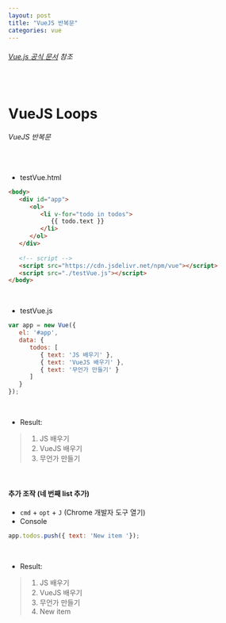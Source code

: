```yaml
---
layout: post
title: "VueJS 반복문"
categories: vue
---
```


###### [Vue.js 공식 문서](https://kr.vuejs.org/v2/guide/#%EC%A1%B0%EA%B1%B4%EB%AC%B8%EA%B3%BC-%EB%B0%98%EB%B3%B5%EB%AC%B8) 참조

<br>

# VueJS Loops

###### VueJS 반복문

<br>

- testVue.html

```html
<body>
   <div id="app">
      <ol>
         <li v-for="todo in todos">
            {{ todo.text }}
         </li>
      </ol>
   </div>
   
   <!-- script -->
   <script src="https://cdn.jsdelivr.net/npm/vue"></script>
   <script src="./testVue.js"></script>
</body>
```

<br>

- testVue.js

```js
var app = new Vue({
   el: '#app',
   data: {
      todos: [
         { text: 'JS 배우기' },
         { text: 'VueJS 배우기' },
         { text: '무언가 만들기' }
      ]
   }
});
```

<br>

- Result:

> 1. JS 배우기
> 2. VueJS 배우기
> 3. 무언가 만들기

<br>

#### 추가 조작 (네 번째 list 추가)

- `cmd` + `opt` + `J` (Chrome 개발자 도구 열기)
- Console

```js
app.todos.push({ text: 'New item '});
```

<br>

- Result:

> 1. JS 배우기
> 2. VueJS 배우기
> 3. 무언가 만들기
> 4. New item

<br>
